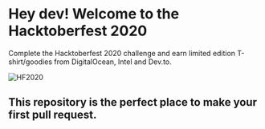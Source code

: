 # Hey dev! Welcome to the Hacktoberfest 2020
Complete the Hacktoberfest 2020 challenge and earn limited edition T-shirt/goodies from DigitalOcean, Intel and Dev.to.

<img alt="HF2020" src="https://user-images.githubusercontent.com/43699825/91566556-7e66fe80-e961-11ea-97d4-0195c6b479ba.png">

## This repository is the perfect place to make your first pull request.
